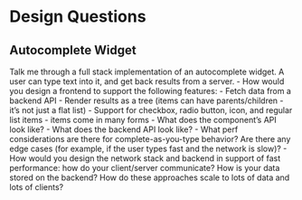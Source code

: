 Design Questions
================

Autocomplete Widget
-------------------

Talk me through a full stack implementation of an autocomplete widget. A user can type text into it, and get back results from a server. - How would you design a frontend to support the following features: - Fetch data from a backend API - Render results as a tree (items can have parents/children - it’s not just a flat list) - Support for checkbox, radio button, icon, and regular list items - items come in many forms - What does the component’s API look like? - What does the backend API look like? - What perf considerations are there for complete-as-you-type behavior? Are there any edge cases (for example, if the user types fast and the network is slow)? - How would you design the network stack and backend in support of fast performance: how do your client/server communicate? How is your data stored on the backend? How do these approaches scale to lots of data and lots of clients?
